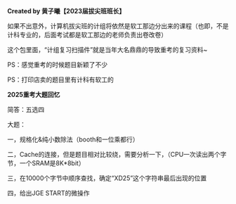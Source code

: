 **Created by 黄子曦【2023届拔尖班班长】**

如果不出意外，计算机拔尖班的计组将依然是软工那边分出来的课程（也即，不是计科专业的，后面考试都是软工那边的老师负责出卷改卷）

这个包里面，“计组复习扫描件”就是当年大名鼎鼎的导致重考的复习资料~

PS：感觉重考的时候题目新颖了不少

PS：打印店卖的题目里有计科有软工的

**2025重考大题回忆**

简答：五选四

大题：

一，规格化\&纯小数除法（booth和一位乘都行）

二，Cache的连接，但是题目相对比较绕，需要分析一下，（CPU一次读出两个字节，一个SRAM是8K\*8bit）

三，在10000个字节中顺序查找，确定“XD25”这个字符串最后出现的位置

四，给出JGE START的微操作



